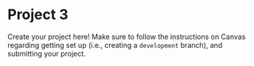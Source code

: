 # Project 3
Create your project here! Make sure to follow the instructions on Canvas regarding getting set up (i.e., creating a `development` branch), and submitting your project.
